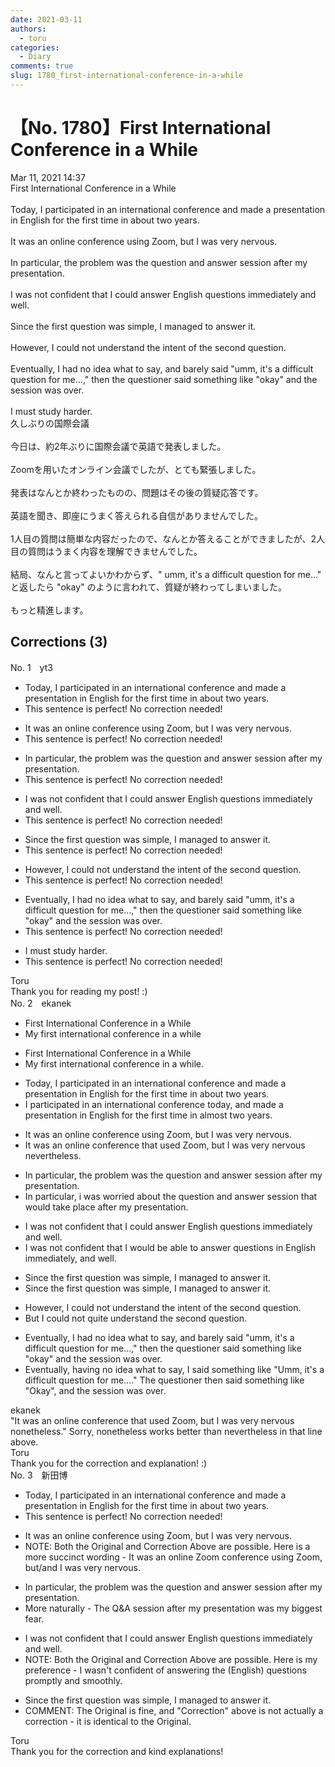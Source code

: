 ```yaml
---
date: 2021-03-11
authors:
  - toru
categories:
  - Diary
comments: true
slug: 1780_first-international-conference-in-a-while
---
```


# 【No. 1780】First International Conference in a While
<div class="date">Mar 11, 2021 14:37</div>
<div id="post"><div id="body_show_ori">
First International Conference in a While<br/><br/>Today, I participated in an international conference and made a presentation in English for the first time in about two years.<br/><br/>It was an online conference using Zoom, but I was very nervous.<br/><br/>In particular, the problem was the question and answer session after my presentation.<br/><br/>I was not confident that I could answer English questions immediately and well.<br/><br/>Since the first question was simple, I managed to answer it.<br/><br/>However, I could not understand the intent of the second question.<br/><br/>Eventually, I had no idea what to say, and barely said "umm, it's a difficult question for me...," then the questioner said something like "okay" and the session was over.<br/><br/>I must study harder.
</div></div>

<!-- more -->

<div id="post_ja"><div id="body_show_mo">
久しぶりの国際会議<br/><br/>今日は、約2年ぶりに国際会議で英語で発表しました。<br/><br/>Zoomを用いたオンライン会議でしたが、とても緊張しました。<br/><br/>発表はなんとか終わったものの、問題はその後の質疑応答です。<br/><br/>英語を聞き、即座にうまく答えられる自信がありませんでした。<br/><br/>1人目の質問は簡単な内容だったので、なんとか答えることができましたが、2人目の質問はうまく内容を理解できませんでした。<br/><br/>結局、なんと言ってよいかわからず、" umm, it's a difficult question for me..." と返したら "okay" のように言われて、質疑が終わってしまいました。<br/><br/>もっと精進します。
</div></div>

## Corrections (3)
<div id="block"><div class="first_name"> No. 1　<span class="just_name">yt3</span></div><div id="block2">
<ul class="correction_field">
<li class="incorrect">Today, I participated in an international conference and made a presentation in English for the first time in about two years.</li>
<li class="corrected perfect">This sentence is perfect! No correction needed!</li>
</ul>
<ul class="correction_field">
<li class="incorrect">It was an online conference using Zoom, but I was very nervous.</li>
<li class="corrected perfect">This sentence is perfect! No correction needed!</li>
</ul>
<ul class="correction_field">
<li class="incorrect">In particular, the problem was the question and answer session after my presentation.</li>
<li class="corrected perfect">This sentence is perfect! No correction needed!</li>
</ul>
<ul class="correction_field">
<li class="incorrect">I was not confident that I could answer English questions immediately and well.</li>
<li class="corrected perfect">This sentence is perfect! No correction needed!</li>
</ul>
<ul class="correction_field">
<li class="incorrect">Since the first question was simple, I managed to answer it.</li>
<li class="corrected perfect">This sentence is perfect! No correction needed!</li>
</ul>
<ul class="correction_field">
<li class="incorrect">However, I could not understand the intent of the second question.</li>
<li class="corrected perfect">This sentence is perfect! No correction needed!</li>
</ul>
<ul class="correction_field">
<li class="incorrect">Eventually, I had no idea what to say, and barely said "umm, it's a difficult question for me...," then the questioner said something like "okay" and the session was over.</li>
<li class="corrected perfect">This sentence is perfect! No correction needed!</li>
</ul>
<ul class="correction_field">
<li class="incorrect">I must study harder.</li>
<li class="corrected perfect">This sentence is perfect! No correction needed!</li>
</ul>
</div><div class="name"><span class="just_name">Toru</span><br>
Thank you for reading my post! :)
</div>
</div>
<div id="block"><div class="first_name"> No. 2　<span class="just_name">ekanek</span></div><div id="block2">
<ul class="correction_field">
<li class="incorrect">First International Conference in a While</li>
<li class="corrected correct">
My first international conference in a while
</li>
</ul>
<ul class="correction_field">
<li class="incorrect">First International Conference in a While</li>
<li class="corrected correct">
My first international conference in a while.
</li>
</ul>
<ul class="correction_field">
<li class="incorrect">Today, I participated in an international conference and made a presentation in English for the first time in about two years.</li>
<li class="corrected correct">
I participated in an international conference today, and made a presentation in English for the first time in almost two years.
</li>
</ul>
<ul class="correction_field">
<li class="incorrect">It was an online conference using Zoom, but I was very nervous.</li>
<li class="corrected correct">
It was an online conference that used Zoom, but I was very nervous nevertheless.
</li>
</ul>
<ul class="correction_field">
<li class="incorrect">In particular, the problem was the question and answer session after my presentation.</li>
<li class="corrected correct">
In particular, i was worried about the question and answer session that would take place after my presentation.
</li>
</ul>
<ul class="correction_field">
<li class="incorrect">I was not confident that I could answer English questions immediately and well.</li>
<li class="corrected correct">
I was not confident that I would be able to answer questions in English immediately, and well.
</li>
</ul>
<ul class="correction_field">
<li class="incorrect">Since the first question was simple, I managed to answer it.</li>
<li class="corrected correct">
Since the first question was simple, I managed to answer it.
</li>
</ul>
<ul class="correction_field">
<li class="incorrect">However, I could not understand the intent of the second question.</li>
<li class="corrected correct">
But I could not quite understand the second question.
</li>
</ul>
<ul class="correction_field">
<li class="incorrect">Eventually, I had no idea what to say, and barely said "umm, it's a difficult question for me...," then the questioner said something like "okay" and the session was over.</li>
<li class="corrected correct">
Eventually, having no idea what to say, I said something like "Umm, it's a difficult question for me...." The questioner then said something like "Okay", and the session was over.
</li>
</ul>
</div><div class="name"><span class="just_name">ekanek</span><br>
"It was an online conference that used Zoom, but I was very nervous nonetheless." Sorry, nonetheless works better than nevertheless in that line above.<br/>
</div>
<div class="name"><span class="just_name">Toru</span><br>
Thank you for the correction and explanation! :)
</div>
</div>
<div id="block"><div class="first_name"> No. 3　<span class="just_name">新田博</span></div><div id="block2">
<ul class="correction_field">
<li class="incorrect">Today, I participated in an international conference and made a presentation in English for the first time in about two years.</li>
<li class="corrected perfect">This sentence is perfect! No correction needed!</li>
</ul>
<ul class="correction_field">
<li class="incorrect">It was an online conference using Zoom, but I was very nervous.</li>
<li class="corrected correct">
<span class="f_red"><span class="f_bold">NOTE</span>: Both the Original and Correction Above are possible. Here is a more succinct wording - </span>It was an online <span class="f_blue">Zoom</span> conference <span class="f_red"><span class="f_bold">using Zoom,</span></span> bu<span class="f_blue">t/and </span>I was very nervous.
</li>
</ul>
<ul class="correction_field">
<li class="incorrect">In particular, the problem was the question and answer session after my presentation.</li>
<li class="corrected correct">
<span class="f_red"><span class="f_bold">More naturally - </span></span><span class="f_blue">The Q&amp;A session after my </span>presentation <span class="f_blue">was my biggest fear. </span>
</li>
</ul>
<ul class="correction_field">
<li class="incorrect">I was not confident that I could answer English questions immediately and well.</li>
<li class="corrected correct">
<span class="f_bold">NOTE</span><span class="f_red">: Both the Original and Correction Above are possible. Here is my preference - </span>I <span class="f_blue">wasn't </span>confident <span class="f_blue">of</span> answer<span class="f_blue">ing</span> the<span class="f_gray"> (English) </span>questions <span class="f_blue">promptly and smoothly.</span>
</li>
</ul>
<ul class="correction_field">
<li class="incorrect">Since the first question was simple, I managed to answer it.</li>
<li class="corrected correct">
<span class="f_red"><span class="f_bold">COMMENT:</span></span> <span class="f_gray">The Original is fine, and "Correction" above is not actually a correction - it is identical to the Original. </span>
</li>
</ul>
</div><div class="name"><span class="just_name">Toru</span><br>
Thank you for the correction and kind explanations!
</div>
</div>
